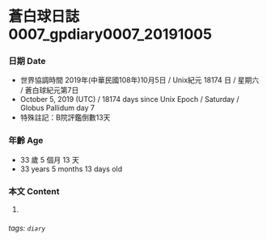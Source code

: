 蒼白球日誌0007_gpdiary0007_20191005
===

### 日期 Date
* 世界協調時間 2019年(中華民國108年)10月5日 / Unix紀元 18174 日 / 星期六 / 蒼白球紀元第7日
* October 5, 2019  (UTC) / 18174 days since Unix Epoch / Saturday / Globus Pallidum day 7
* 特殊註記：B院評鑑倒數13天

### 年齡 Age 
* 33 歲 5 個月 13 天
* 33 years 5 months 13 days old

### 本文 Content 

1. 

###### tags: `diary`